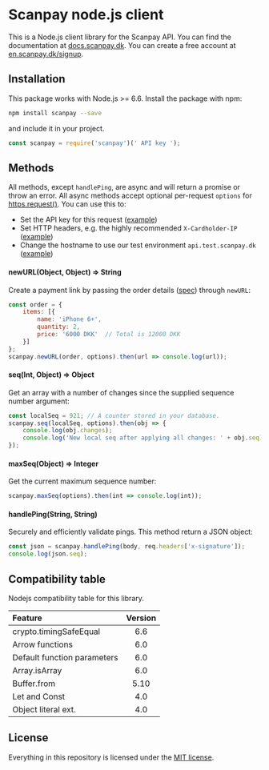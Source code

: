 # Scanpay node.js client

This is a Node.js client library for the Scanpay API. You can find the documentation at [docs.scanpay.dk](https://docs.scanpay.dk/). You can create a free account at [en.scanpay.dk/signup](https://en.scanpay.dk/signup).

## Installation

This package works with Node.js >= 6.6. Install the package with npm:

```bash
npm install scanpay --save
```
and include it in your project.

```js
const scanpay = require('scanpay')(' API key ');
```

## Methods

All methods, except `handlePing`, are async and will return a promise or throw an error. All async methods accept optional per-request `options` for [https.request()](https://nodejs.org/api/http.html#http_http_request_options_callback). You can use this to:

* Set the API key for this request ([example](https://github.com/scanpaydk/node-scanpay/blob/master/tests/newURL.js#L8))
* Set HTTP headers, e.g. the highly recommended `X-Cardholder-IP` ([example](https://github.com/scanpaydk/node-scanpay/blob/master/tests/newURL.js#L11))
* Change the hostname to use our test environment `api.test.scanpay.dk` ([example](https://github.com/scanpaydk/node-scanpay/blob/master/tests/newURL.js#L9))

#### newURL(Object, Object) => String

Create a payment link by passing the order details ([spec](https://docs.scanpay.dk/payment-link#request-fields)) through `newURL`:

```js
const order = {
    items: [{
        name: 'iPhone 6+',
        quantity: 2,
        price: '6000 DKK'  // Total is 12000 DKK
    }]
};
scanpay.newURL(order, options).then(url => console.log(url));
```

#### seq(Int, Object) => Object

Get an array with a number of changes since the supplied sequence number argument:

```js
const localSeq = 921; // A counter stored in your database.
scanpay.seq(localSeq, options).then(obj => {
    console.log(obj.changes);
    console.log('New local seq after applying all changes: ' + obj.seq);
});
```

#### maxSeq(Object) => Integer

Get the current maximum sequence number:

```js
scanpay.maxSeq(options).then(int => console.log(int));
```

#### handlePing(String, String)

Securely and efficiently validate pings. This method return a JSON object:

```js
const json = scanpay.handlePing(body, req.headers['x-signature']);
console.log(json.seq);
```


## Compatibility table

Nodejs compatibility table for this library.

| Feature                           | Version |
| :-------------------------------- | :-----: |
| crypto.timingSafeEqual            | 6.6     |
| Arrow functions                   | 6.0     |
| Default function parameters       | 6.0     |
| Array.isArray                     | 6.0     |
| Buffer.from                       | 5.10    |
| Let and Const                     | 4.0     |
| Object literal ext.               | 4.0     |


## License

Everything in this repository is licensed under the [MIT license](LICENSE).
